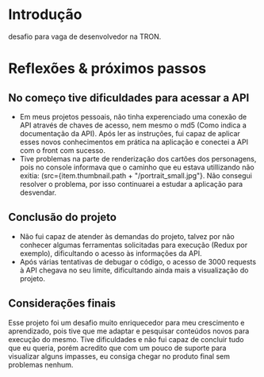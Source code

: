 # Introdução

desafio para vaga de desenvolvedor na TRON.

# Reflexões & próximos passos

## No começo tive dificuldades para acessar a API
- Em meus projetos pessoais, não tinha experenciado uma conexão de API através de chaves de acesso, nem mesmo o md5 (Como indica a documentação da API). Após ler as instruções, fui capaz de aplicar esses novos conhecimentos em prática na aplicação e conectei a API com o front com sucesso.
- Tive problemas na parte de renderização dos cartões dos personagens, pois no console informava que o caminho que eu estava utillizando não exitia:
(src={item.thumbnail.path + "/portrait_small.jpg"}. Não consegui resolver o problema, por isso continuarei a estudar a aplicação para desvendar.

## Conclusão do projeto
- Não fui capaz de atender às demandas do projeto, talvez por não conhecer algumas ferramentas solicitadas para execução (Redux por exemplo), dificultando o acesso às informações da API.
- Após várias tentativas de debugar o código, o acesso de 3000 requests à API chegava no seu limite, dificultando ainda mais a visualização do projeto.

## Considerações finais

Esse projeto foi um desafio muito enriquecedor para meu crescimento e aprendizado, pois tive que me adaptar e pesquisar conteúdos novos para execução do mesmo. Tive dificuldades e não fui capaz de concluir tudo que eu queria, porém acredito que com um pouco de suporte para visualizar alguns impasses, eu consiga chegar no produto final sem problemas nenhum.
